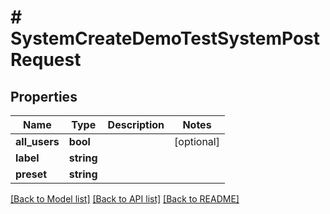 # # SystemCreateDemoTestSystemPostRequest

## Properties

Name | Type | Description | Notes
------------ | ------------- | ------------- | -------------
**all_users** | **bool** |  | [optional]
**label** | **string** |  |
**preset** | **string** |  |

[[Back to Model list]](../../README.md#models) [[Back to API list]](../../README.md#endpoints) [[Back to README]](../../README.md)
